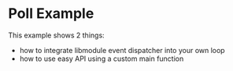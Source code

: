 # Poll Example

This example shows 2 things:  
* how to integrate libmodule event dispatcher into your own loop
* how to use easy API using a custom main function


